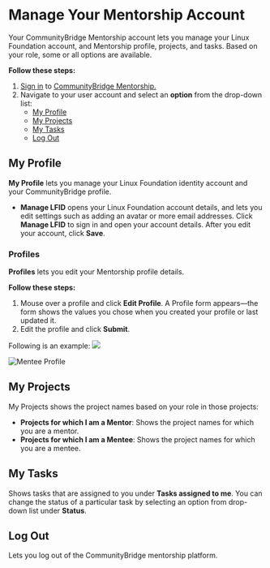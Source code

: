 # Manage Your Mentorship Account

Your CommunityBridge Mentorship account lets you manage your Linux Foundation account, and Mentorship profile, projects, and tasks. Based on your role, some or all options are available.

**Follow these steps:**

1. [Sign in](../../../sso/sign-in/) to [CommunityBridge Mentorship.](https://people.communitybridge.org/) 
2. Navigate to your user account and select an **option** from the drop-down list:  
   * [My Profile](manage-your-mentorship-account.md#my-profile)
   * [My Projects](manage-your-mentorship-account.md#my-projects)
   * [My Tasks](manage-your-mentorship-account.md#my-tasks)
   * [Log Out](manage-your-mentorship-account.md#log-out)

## My Profile

**My Profile** lets you manage your Linux Foundation identity account and your CommunityBridge profile.‌

* **Manage LFID** opens your Linux Foundation account details, and lets you edit settings such as adding an avatar or more email addresses. Click **Manage LFID** to sign in and open your account details. After you edit your account, click **Save**.

### Profiles <a id="profiles"></a>

‌**Profiles** lets you edit your Mentorship profile details.‌

**Follow these steps:**‌

1. Mouse over a profile and click **Edit Profile**. A Profile form appears—the form shows the values you chose when you created your profile or last updated it.
2. Edit the profile and click **Submit**.

‌Following is an example:                   ![](https://docs.linuxfoundation.org/download/attachments/4823275/Mentorship-Mentee-Edit-Profile.png?version=1&modificationDate=1574933201052&api=v2)

![Mentee Profile](../../../.gitbook/assets/mentee-profile%20%281%29.png)

## My Projects

My Projects shows the project names based on your role in those projects:

* **Projects for which I am a Mentor**: Shows the project names for which you are a mentor.
* **Projects for which I am a Mentee**: Shows the project names for which you are a mentee.

## My Tasks <a id="my-tasks"></a>

‌Shows tasks that are assigned to you under **Tasks assigned to me**. You can change the status of a particular task by selecting an option from drop-down list under **Status**.

## Log Out

Lets you log out of the CommunityBridge mentorship platform.

